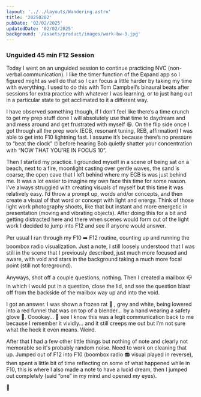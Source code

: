 ```yaml
---
layout: '../../layouts/Wandering.astro'
title: '20250202'
pubDate: '02/02/2025'
updatedDate: '02/02/2025'
background: '/assets/product/images/work-bw-3.jpg'
---
```


### Unguided 45 min F12 Session

Today I went on an unguided session to continue practicing NVC (non-verbal communication). I like the timer function of the Expand app so I figured might as well do that so I can focus a little harder by taking my time with everything. I used to do this with Tom Campbell’s binaural beats after sessions for extra practice with whatever I was learning, or to just hang out in a particular state to get acclimated to it a different way. 

I have observed something though, if I don’t feel like there’s a time crunch to get my prep stuff done I will absolutely use that time to daydream and and mess around and get frustrated with myself 😆. On the flip side once I got through all the prep work (ECB, resonant tuning, REB, affirmation) I was able to get into F10 lightning fast. I assume it’s because there’s no pressure to “beat the clock” ⏰ before hearing Bob quietly shatter your concentration with “NOW THAT YOU’RE IN FOCUS 10”. 

Then I started my practice. I grounded myself in a scene of being sat on a beach, next to a fire, moonlight casting over gentle waves, the sand is coarse, the open cave that l left behind where my ECB is was just behind me. It was a lot easier to imagine my own face this time for some reason. I’ve always struggled with creating visuals of myself but this time it was relatively easy. I’d throw a prompt up, words and/or concepts, and then create a visual of that word or concept with light and energy. Think of those light work photography shoots, like that but instant and more energetic in presentation (moving and vibrating objects). After doing this for a bit and getting distracted here and there when scenes would form out of the light work I decided to jump into F12 and see if anyone would answer. 

Per usual I ran through my F10 ➡️ F12 routine, counting up and running the boombox radio visualization. Just a note, I still loosely understood that I was still in the scene that I previously described, just much more focused and aware, with void and stars in the background taking a much more focal point (still not foreground). 

Anyways, shot off a couple questions, nothing. Then I created a mailbox 📪 in which I would put in a question, close the lid, and see the question blast off from the backside of the mailbox way up and into the void. 

I got an answer. I was shown a frozen rat 🐀 , grey and white, being lowered into a red funnel that was on top of a blender… by a hand wearing a safety glove 🧤. Ooookay… 😬 see I know this was a legit communication back to me because I remember it vividly… and it still creeps me out but I’m not sure what the heck it even means. Weird. 

After that I had a few other little things but nothing of note and clearly not memorable so it's probably random noise. Need to work on cleaning that up. Jumped out of F12 into F10 (boombox radio 📻 visual played in reverse), then spent a little bit of time reflecting on some of what happened while in F10, this is where I also made a note to have a lucid dream, then I jumped out completely (said “one” in my mind and opened my eyes). 

🐀 